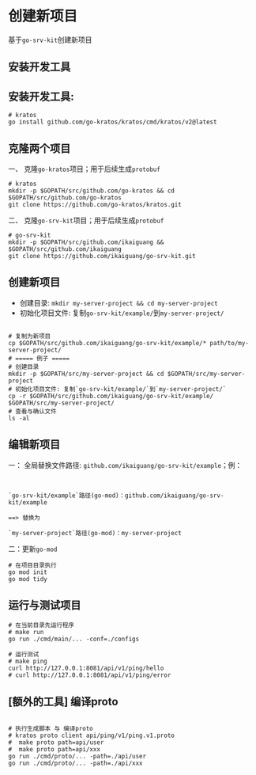 # 创建新项目

基于`go-srv-kit`创建新项目

## 安装开发工具

## **安装开发工具:**

```shell
# kratos
go install github.com/go-kratos/kratos/cmd/kratos/v2@latest
```

## **克隆两个项目**

一、 克隆`go-kratos`项目；用于后续生成`protobuf`

```shell
# kratos
mkdir -p $GOPATH/src/github.com/go-kratos && cd $GOPATH/src/github.com/go-kratos
git clone https://github.com/go-kratos/kratos.git
```

二、 克隆`go-srv-kit`项目；用于后续生成`protobuf`

```shell
# go-srv-kit
mkdir -p $GOPATH/src/github.com/ikaiguang && $GOPATH/src/github.com/ikaiguang
git clone https://github.com/ikaiguang/go-srv-kit.git
```

## 创建新项目

- 创建目录: `mkdir my-server-project && cd my-server-project`
- 初始化项目文件: 复制`go-srv-kit/example/`到`my-server-project/`

```shell

# 复制为新项目
cp $GOPATH/src/github.com/ikaiguang/go-srv-kit/example/* path/to/my-server-project/
# ===== 例子 =====
# 创建目录
mkdir -p $GOPATH/src/my-server-project && cd $GOPATH/src/my-server-project
# 初始化项目文件: 复制`go-srv-kit/example/`到`my-server-project/`
cp -r $GOPATH/src/github.com/ikaiguang/go-srv-kit/example/ $GOPATH/src/my-server-project/
# 查看与确认文件
ls -al

```

## 编辑新项目

一： 全局替换文件路径: `github.com/ikaiguang/go-srv-kit/example`；例：

```text


`go-srv-kit/example`路径(go-mod)：github.com/ikaiguang/go-srv-kit/example

==> 替换为

`my-server-project`路径(go-mod)：my-server-project

```

二：更新`go-mod`

```shell
# 在项目目录执行
go mod init
go mod tidy
```

## 运行与测试项目

```shell
# 在当前目录先运行程序
# make run
go run ./cmd/main/... -conf=./configs

# 运行测试
# make ping
curl http://127.0.0.1:8081/api/v1/ping/hello
# curl http://127.0.0.1:8081/api/v1/ping/error
```

## [额外的工具] 编译proto

```shell

# 执行生成脚本 与 编译proto
# kratos proto client api/ping/v1/ping.v1.proto
#  make proto path=api/user
#  make proto path=api/xxx
go run ./cmd/proto/... -path=./api/user
go run ./cmd/proto/... -path=./api/xxx
    
```
